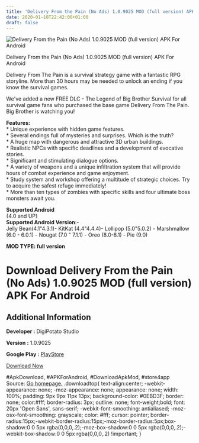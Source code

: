 ```yaml
---
title: 'Delivery From the Pain (No Ads) 1.0.9025 MOD (full version) APK For Android'
date: 2020-01-18T22:42:00+01:00
draft: false
---
```


![Delivery From the Pain (No Ads) 1.0.9025 MOD (full version) APK For Android](https://i2.wp.com/apkhome.net/wp-content/uploads/2020/01/Delivery-From-the-Pain-No-Ads-1.0.9025-MOD-full-version.png "Delivery From the Pain (No Ads) 1.0.9025 MOD (full version) APK For Android")

  

Delivery From the Pain (No Ads) 1.0.9025 MOD (full version) APK For Android

Delivery From The Pain is a survival strategy game with a fantastic RPG storyline. More than 30 hours may be needed to unlock an ending if you know the survival games.

We've added a new FREE DLC - The Legend of Big Brother Survival for all survival game fans who purchased the base game Delivery From The Pain. Big Brother is watching you!

**Features:**  
\* Unique experience with hidden game features.  
\* Several endings full of mysteries and surprises. Which is the truth?  
\* A huge map with dangerous and attractive 3D urban buildings.  
\* Realistic NPCs with specific deadlines and a development of evocative stories.  
\* Significant and stimulating dialogue options.  
\* A variety of weapons and a unique infiltration system that will provide hours of combat experience and game enjoyment.  
\* Study system and workshop offering a multitude of strategic choices. Try to acquire the safest refuge immediately!  
\* More than ten types of zombies with specific skills and four ultimate boss monsters await you.

**Supported Android**  
{4.0 and UP}  
**Supported Android Version**:-  
Jelly Bean(4.1"4.3.1)- KitKat (4.4"4.4.4)- Lollipop (5.0"5.0.2) - Marshmallow (6.0 - 6.0.1) - Nougat (7.0 " 7.1.1) - Oreo (8.0-8.1) - Pie (9.0)

**MOD TYPE: full version**

Download Delivery From the Pain (No Ads) 1.0.9025 MOD (full version) APK For Android
====================================================================================

Additional Information
----------------------

**Developer :** DigiPotato Studio

**Version :** 1.0.9025

**Google Play :** [PlayStore](https://play.google.com/store/apps/details?id=com.HuaYiGame.DeliveryFromThePain.GooglePlay)

  

[Download Now](https://store4app.co/post/delivery-from-the-pain-no-ads-1-0-9025-mod-full-version-apk-for-android_1579373120)

  
#ApkDownload, #APKForAndroid, #DownloadApkMod, #store4app  
Source: [Go homepage.](https://store4app.co/post/delivery-from-the-pain-no-ads-1-0-9025-mod-full-version-apk-for-android_1579373120) .downloadtop{ text-align:center; -webkit-appearance: none; -moz-appearance: none; appearance: none; width: 100%; padding: 9px 9px 11px 13px; background-color: #0EBD3F; border: none; color:#fff; border-radius: 3px; outline: none; font-weight;bold; font: 20px 'Open Sans', sans-serif; -webkit-font-smoothing: antialiased; -moz-osx-font-smoothing: grayscale; color: #fff; cursor: pointer; border-radius:15px;-webkit-border-radius:15px;-moz-border-radius:5px;box-shadow:0 0 5px rgba(0,0,0,.2);-moz-box-shadow:0 0 5px rgba(0,0,0,.2);-webkit-box-shadow:0 0 5px rgba(0,0,0,.2) !important; }